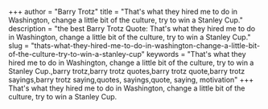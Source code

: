 +++
author = "Barry Trotz"
title = "That's what they hired me to do in Washington, change a little bit of the culture, try to win a Stanley Cup."
description = "the best Barry Trotz Quote: That's what they hired me to do in Washington, change a little bit of the culture, try to win a Stanley Cup."
slug = "thats-what-they-hired-me-to-do-in-washington-change-a-little-bit-of-the-culture-try-to-win-a-stanley-cup"
keywords = "That's what they hired me to do in Washington, change a little bit of the culture, try to win a Stanley Cup.,barry trotz,barry trotz quotes,barry trotz quote,barry trotz sayings,barry trotz saying,quotes, sayings,quote, saying, motivation"
+++
That's what they hired me to do in Washington, change a little bit of the culture, try to win a Stanley Cup.
